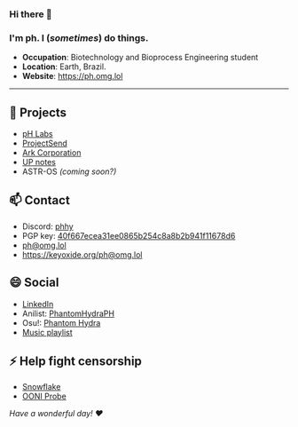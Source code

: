 ### Hi there 👋

<!--
**PhantomHydraPH/PhantomHydraPH** is a ✨ _special_ ✨ repository because its `README.md` (this file) appears on your GitHub profile.
-->
### I'm ph. I (*sometimes*) do things.
- **Occupation**: Biotechnology and Bioprocess Engineering student
- **Location**: Earth, Brazil.
- **Website**: https://ph.omg.lol

***

🔭 Projects
---
- [pH Labs](https://ph.omg.lol/labs)
- [ProjectSend](https://ph.omg.lol/ps)
- [Ark Corporation](https://ark.ph.omg.lol)
- [UP notes](https://up.ph.omg.lol)
- ASTR-OS _(coming soon?)_

📫 Contact
---
- Discord: [phhy](discord://phhy#0159)
- PGP key: [40f667ecea31ee0865b254c8a8b2b941f11678d6](https://keyoxide.org/ph%40omg.lol)
- ph@omg.lol
- https://keyoxide.org/ph@omg.lol

😄 Social
---
- [LinkedIn](https://www.linkedin.com/in/matheus-ls)
- Anilist: [PhantomHydraPH](https://anilist.co/user/PhantomHydraPH)
- Osu!: [Phantom Hydra](https://osu.ppy.sh/users/10577632)
- [Music playlist](https://music.youtube.com/playlist?list=PLpTLMY9rRaiFqnmm7xSid5rrgn0r8N-cH&si=vE4cb07kAf-Usp1A)

⚡ Help fight censorship
---
- [Snowflake](https://relay.love)
- [OONI Probe](https://ooni.org)

*Have a wonderful day! ❤️*
